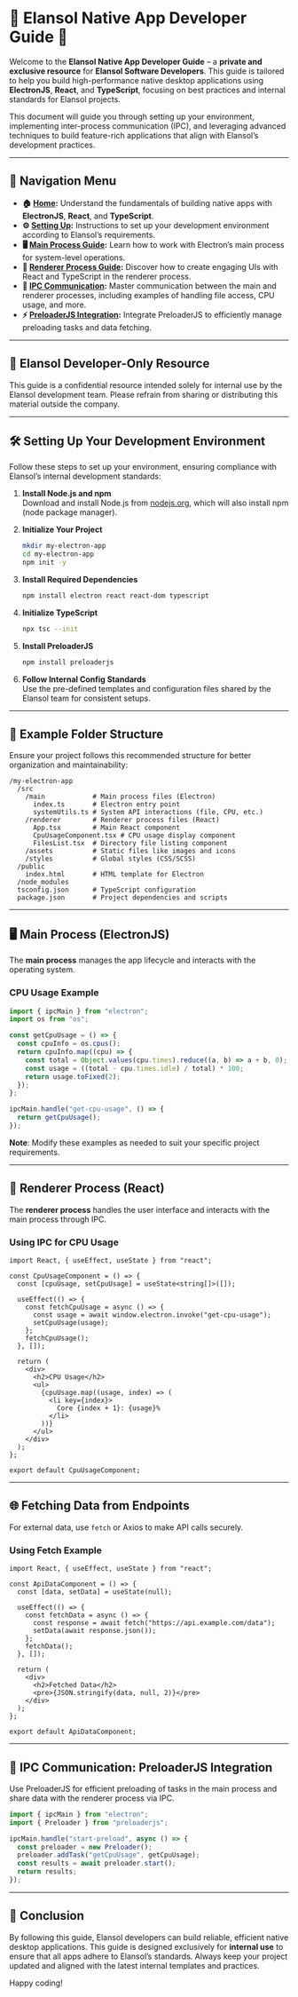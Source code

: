 # 🌟 **Elansol Native App Developer Guide** 🌟

Welcome to the **Elansol Native App Developer Guide** – a **private and exclusive resource** for **Elansol Software Developers**. This guide is tailored to help you build high-performance native desktop applications using **ElectronJS**, **React**, and **TypeScript**, focusing on best practices and internal standards for Elansol projects.

This document will guide you through setting up your environment, implementing inter-process communication (IPC), and leveraging advanced techniques to build feature-rich applications that align with Elansol’s development practices.

---

## 📜 **Navigation Menu**

- **🏠 [Home](index.md):** Understand the fundamentals of building native apps with **ElectronJS**, **React**, and **TypeScript**.
- **⚙️ [Setting Up](setup.md):** Instructions to set up your development environment according to Elansol’s requirements.
- **🖥️ [Main Process Guide](mainProcess.md):** Learn how to work with Electron’s main process for system-level operations.
- **🎨 [Renderer Process Guide](rendererProcess.md):** Discover how to create engaging UIs with React and TypeScript in the renderer process.
- **🔄 [IPC Communication](ipcCommunication.md):** Master communication between the main and renderer processes, including examples of handling file access, CPU usage, and more.
- **⚡ [PreloaderJS Integration](preloaderJS.md):** Integrate PreloaderJS to efficiently manage preloading tasks and data fetching.

---

## 🔐 **Elansol Developer-Only Resource**

This guide is a confidential resource intended solely for internal use by the Elansol development team. Please refrain from sharing or distributing this material outside the company.

---

## 🛠️ **Setting Up Your Development Environment**

Follow these steps to set up your environment, ensuring compliance with Elansol’s internal development standards:

1. **Install Node.js and npm**  
   Download and install Node.js from [nodejs.org](https://nodejs.org/), which will also install npm (node package manager).

2. **Initialize Your Project**

   ```bash
   mkdir my-electron-app
   cd my-electron-app
   npm init -y
   ```

3. **Install Required Dependencies**

   ```bash
   npm install electron react react-dom typescript
   ```

4. **Initialize TypeScript**

   ```bash
   npx tsc --init
   ```

5. **Install PreloaderJS**

   ```bash
   npm install preloaderjs
   ```

6. **Follow Internal Config Standards**  
   Use the pre-defined templates and configuration files shared by the Elansol team for consistent setups.

---

## 📁 **Example Folder Structure**

Ensure your project follows this recommended structure for better organization and maintainability:

```plaintext
/my-electron-app
  /src
    /main            # Main process files (Electron)
      index.ts       # Electron entry point
      systemUtils.ts # System API interactions (file, CPU, etc.)
    /renderer        # Renderer process files (React)
      App.tsx        # Main React component
      CpuUsageComponent.tsx # CPU usage display component
      FilesList.tsx  # Directory file listing component
    /assets          # Static files like images and icons
    /styles          # Global styles (CSS/SCSS)
  /public
    index.html       # HTML template for Electron
  /node_modules
  tsconfig.json      # TypeScript configuration
  package.json       # Project dependencies and scripts
```

---

## 🖥️ **Main Process (ElectronJS)**

The **main process** manages the app lifecycle and interacts with the operating system.

### **CPU Usage Example**

```typescript
import { ipcMain } from "electron";
import os from "os";

const getCpuUsage = () => {
  const cpuInfo = os.cpus();
  return cpuInfo.map((cpu) => {
    const total = Object.values(cpu.times).reduce((a, b) => a + b, 0);
    const usage = ((total - cpu.times.idle) / total) * 100;
    return usage.toFixed(2);
  });
};

ipcMain.handle("get-cpu-usage", () => {
  return getCpuUsage();
});
```

**Note**: Modify these examples as needed to suit your specific project requirements.

---

## 🎨 **Renderer Process (React)**

The **renderer process** handles the user interface and interacts with the main process through IPC.

### **Using IPC for CPU Usage**

```tsx
import React, { useEffect, useState } from "react";

const CpuUsageComponent = () => {
  const [cpuUsage, setCpuUsage] = useState<string[]>([]);

  useEffect(() => {
    const fetchCpuUsage = async () => {
      const usage = await window.electron.invoke("get-cpu-usage");
      setCpuUsage(usage);
    };
    fetchCpuUsage();
  }, []);

  return (
    <div>
      <h2>CPU Usage</h2>
      <ul>
        {cpuUsage.map((usage, index) => (
          <li key={index}>
            Core {index + 1}: {usage}%
          </li>
        ))}
      </ul>
    </div>
  );
};

export default CpuUsageComponent;
```

---

## 🌐 **Fetching Data from Endpoints**

For external data, use `fetch` or Axios to make API calls securely.

### **Using Fetch Example**

```tsx
import React, { useEffect, useState } from "react";

const ApiDataComponent = () => {
  const [data, setData] = useState(null);

  useEffect(() => {
    const fetchData = async () => {
      const response = await fetch("https://api.example.com/data");
      setData(await response.json());
    };
    fetchData();
  }, []);

  return (
    <div>
      <h2>Fetched Data</h2>
      <pre>{JSON.stringify(data, null, 2)}</pre>
    </div>
  );
};

export default ApiDataComponent;
```

---

## 🔄 **IPC Communication: PreloaderJS Integration**

Use PreloaderJS for efficient preloading of tasks in the main process and share data with the renderer process via IPC.

```typescript
import { ipcMain } from "electron";
import { Preloader } from "preloaderjs";

ipcMain.handle("start-preload", async () => {
  const preloader = new Preloader();
  preloader.addTask("getCpuUsage", getCpuUsage);
  const results = await preloader.start();
  return results;
});
```

---

## 🚀 **Conclusion**

By following this guide, Elansol developers can build reliable, efficient native desktop applications. This guide is designed exclusively for **internal use** to ensure that all apps adhere to Elansol’s standards. Always keep your project updated and aligned with the latest internal templates and practices.

Happy coding!
